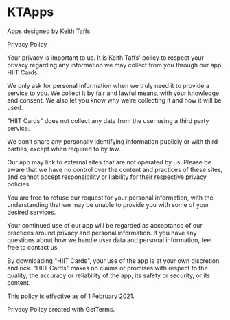 # KTApps
Apps designed by Keith Taffs

Privacy Policy

Your privacy is important to us. It is Keith Taffs' policy to respect your privacy regarding any information we may collect from you through our app, HIIT Cards.

We only ask for personal information when we truly need it to provide a service to you. We collect it by fair and lawful means, with your knowledge and consent. We also let you know why we’re collecting it and how it will be used.

"HIIT Cards" does not collect any data from the user using a third party service.

We don’t share any personally identifying information publicly or with third-parties, except when required to by law.

Our app may link to external sites that are not operated by us. Please be aware that we have no control over the content and practices of these sites, and cannot accept responsibility or liability for their respective privacy policies.

You are free to refuse our request for your personal information, with the understanding that we may be unable to provide you with some of your desired services.

Your continued use of our app will be regarded as acceptance of our practices around privacy and personal information. If you have any questions about how we handle user data and personal information, feel free to contact us.

By downloading "HIIT Cards", your use of the app is at your own discretion and rick. "HIIT Cards" makes no claims or promises with respect to the quality, the accuracy or reliability of the app, its safety or security, or its content.

This policy is effective as of 1 February 2021.

Privacy Policy created with GetTerms.
